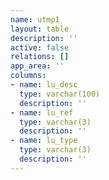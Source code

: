 ```yaml
---
name: utmp1
layout: table
description: ''
active: false
relations: []
app_area: ''
columns:
- name: lu_desc
  type: varchar(100)
  description: ''
- name: lu_ref
  type: varchar(3)
  description: ''
- name: lu_type
  type: varchar(3)
  description: ''
---
```


